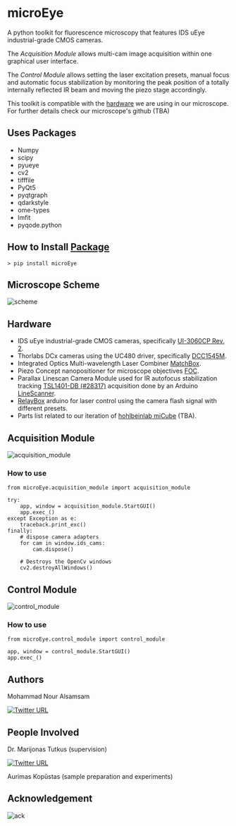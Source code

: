 # microEye
A python toolkit for fluorescence microscopy that features IDS uEye industrial-grade CMOS cameras.

The *Acquisition Module* allows multi-cam image acquisition within one graphical user interface.

The *Control Module* allows setting the laser excitation presets, manual focus and automatic focus stabilization by monitoring the peak position of a totally internally reflected IR beam and moving the piezo stage accordingly. 

This toolkit is compatible with the [hardware](#hardware) we are using in our microscope. For further details check our microscope's github (TBA)

## Uses Packages
 
- Numpy 
- scipy
- pyueye
- cv2
- tifffile
- PyQt5
- pyqtgraph
- qdarkstyle
- ome-types
- lmfit
- pyqode.python

## How to Install [Package](https://pypi.org/project/microEye/)

    > pip install microEye

## Microscope Scheme

![scheme](https://user-images.githubusercontent.com/89871015/135764774-8c2dbc12-bff1-4325-97bc-7f1fc356f517.png)

## Hardware 

- IDS uEye industrial-grade CMOS cameras, specifically [UI-3060CP Rev. 2](https://en.ids-imaging.com/store/products/cameras/ui-3060cp-rev-2.html).
- Thorlabs DCx cameras using the UC480 driver, specifically [DCC1545M](https://www.thorlabs.com/thorProduct.cfm?partNumber=DCC1545M).
- Integrated Optics Multi-wavelength Laser Combiner [MatchBox](https://integratedoptics.com/products/wavelength-combiners).
- Piezo Concept nanopositioner for microscope objectives [FOC](https://piezoconcept-store.squarespace.com/1-axis/p/foc).
- Parallax Linescan Camera Module used for IR autofocus stabilization tracking [TSL1401-DB (#28317)](https://eu.mouser.com/ProductDetail/Parallax/28317?qs=%2Fha2pyFaduiCRhuOAXMuCmQIeG1Q3R01m6Y1EH%252BmN80%3D) acquisition done by an Arduino [LineScanner](https://github.com/samhitech/LineScanner).
- [RelayBox](https://github.com/samhitech/RelayBox) arduino for laser control using the camera flash signal with different presets.
- Parts list related to our iteration of [hohlbeinlab miCube](https://hohlbeinlab.github.io/miCube/index.html) (TBA).

## Acquisition Module

![acquisition_module](https://user-images.githubusercontent.com/89871015/135764990-b9ac0062-4710-4a10-b2f8-a16f34d77ee1.png)

### How to use

    from microEye.acquisition_module import acquisition_module
    
    try:
        app, window = acquisition_module.StartGUI()
        app.exec_()
    except Exception as e:
        traceback.print_exc()
    finally:
        # dispose camera adapters
        for cam in window.ids_cams:
            cam.dispose()

        # Destroys the OpenCv windows
        cv2.destroyAllWindows()

## Control Module

![control_module](https://user-images.githubusercontent.com/89871015/141841883-d37c4979-c8aa-4e1f-b1b9-84bdd819c828.png)

### How to use

    from microEye.control_module import control_module
    
    app, window = control_module.StartGUI()
    app.exec_()

## Authors

Mohammad Nour Alsamsam

[![Twitter URL](https://img.shields.io/twitter/url/https/twitter.com/samhightech.svg?style=social&label=Follow%20%40samhightech)](https://twitter.com/samhightech)
    
## People Involved

Dr. Marijonas Tutkus (supervision)

[![Twitter URL](https://img.shields.io/twitter/url/https/twitter.com/MTutkus.svg?style=social&label=Follow%20%40MTutkus)](https://twitter.com/MTutkus)


Aurimas Kopūstas (sample preparation and experiments)

## Acknowledgement

![ack](https://user-images.githubusercontent.com/89871015/135897106-12656072-932e-45ea-abeb-54e86ba60eb0.png)
